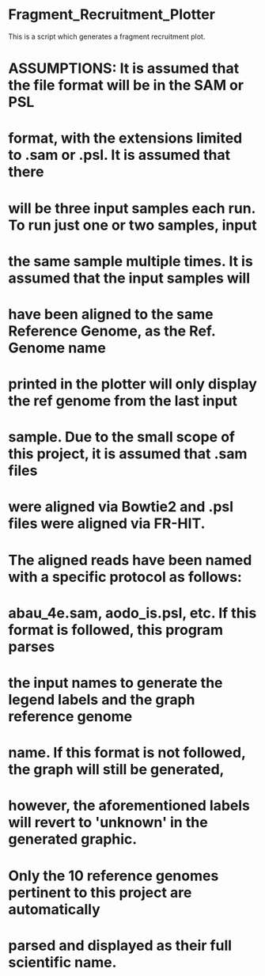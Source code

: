 # Fragment_Recruitment_Plotter
This is a script which generates a fragment recruitment plot. 

# ASSUMPTIONS: It is assumed that the file format will be in the SAM or PSL 
# format, with the extensions limited to .sam or .psl. It is assumed that there
# will be three input samples each run. To run just one or two samples, input
# the same sample multiple times. It is assumed that the input samples will
# have been aligned to the same Reference Genome, as the Ref. Genome name
# printed in the plotter will only display the ref genome from the last input
# sample. Due to the small scope of this project, it is assumed that .sam files
# were aligned via Bowtie2 and .psl files were aligned via FR-HIT. 

# The aligned reads have been named with a specific protocol as follows: 
# abau_4e.sam, aodo_is.psl, etc. If this format is followed, this program parses
# the input names to generate the legend labels and the graph reference genome
# name. If this format is not followed, the graph will still be generated,
# however, the aforementioned labels will revert to 'unknown' in the generated graphic. 

# Only the 10 reference genomes pertinent to this project are automatically
# parsed and displayed as their full scientific name. 

